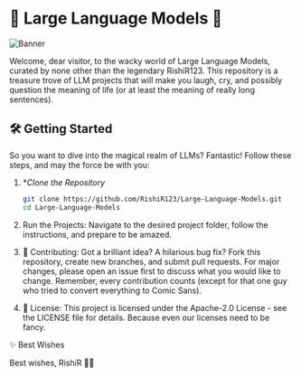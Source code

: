 # 🎉 Large Language Models 🎉

![Banner](https://substackcdn.com/image/fetch/f_auto,q_auto:good,fl_progressive:steep/https%3A%2F%2Fsubstack-post-media.s3.amazonaws.com%2Fpublic%2Fimages%2F9637571c-516c-4d03-bae5-080acb52bb1d_900x440.gif)

Welcome, dear visitor, to the wacky world of Large Language Models, curated by none other than the legendary RishiR123. This repository is a treasure trove of LLM projects that will make you laugh, cry, and possibly question the meaning of life (or at least the meaning of really long sentences).

## 🛠 Getting Started

So you want to dive into the magical realm of LLMs? Fantastic! Follow these steps, and may the force be with you:

1. **Clone the Repository*
   ```bash
   git clone https://github.com/RishiR123/Large-Language-Models.git
   cd Large-Language-Models
   
2. Run the Projects:
Navigate to the desired project folder, follow the instructions, and prepare to be amazed.

3. 🤝 Contributing:
Got a brilliant idea? A hilarious bug fix? Fork this repository, create new branches, and submit pull requests. For major changes, please open an issue first to discuss what you would like to change. Remember, every contribution counts (except for that one guy who tried to convert everything to Comic Sans).

4. 📜 License:
This project is licensed under the Apache-2.0 License - see the LICENSE file for details. Because even our licenses need to be fancy.

✨ Best Wishes

Best wishes,
RishiR 🎩✨

